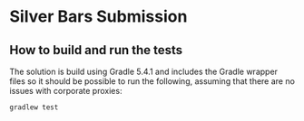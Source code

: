 # Silver Bars Submission

## How to build and run the tests

The solution is build using Gradle 5.4.1 and includes the Gradle wrapper files so it should be possible to run the 
following, assuming that there are no issues with corporate proxies:

    gradlew test